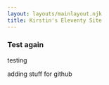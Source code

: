 ```yaml
---
layout: layouts/mainlayout.njk
title: Kirstin's Eleventy Site
---
```


<main>
<h3>Test again</h3>
<p>testing </p>
<p> adding stuff for github </p>
</main>
